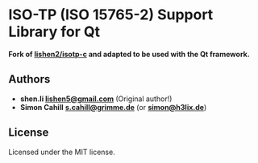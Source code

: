 ISO-TP (ISO 15765-2) Support Library for Qt
================================

**Fork of [lishen2/isotp-c](https://github.com/lishen2/isotp-c) and adapted to be used with the Qt framework.**

## Authors

* **shen.li lishen5@gmail.com** (Original author!)
* **Simon Cahill** **s.cahill@grimme.de** (or **simon@h3lix.de**)

## License

Licensed under the MIT license.
